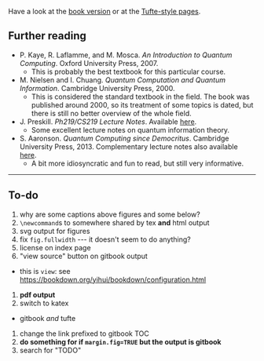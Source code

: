 Have a look at the [book version](book/) or at the [Tufte-style pages](tufte/).

## Further reading

- P. Kaye, R. Laflamme, and M. Mosca. _An Introduction to Quantum Computing_. Oxford University Press, 2007.
    + This is probably the best textbook for this particular course.
- M. Nielsen and I. Chuang. _Quantum Computation and Quantum Information_. Cambridge University Press, 2000.
    + This is considered the standard textbook in the field. The book was published around 2000, so its treatment of some topics is dated, but there is still no better overview of the whole field.
- J. Preskill. _Ph219/CS219 Lecture Notes_. Available [here](http://theory.caltech.edu/~preskill/ph219/index.html#lecture).
    + Some excellent lecture notes on quantum information theory.
- S. Aaronson. _Quantum Computing since Democritus_. Cambridge University Press, 2013. Complementary lecture notes also available [here](https://www.scottaaronson.com/democritus/).
    + A bit more idiosyncratic and fun to read, but still very informative.

---

## To-do

1. why are some captions above figures and some below?
1. `\newcommand`s to somewhere shared by tex **and** html output
1. svg output for figures
1. fix `fig.fullwidth` --- it doesn't seem to do anything?
1. license on index page
1. "view source" button on gitbook output
  + this is `view`: see <https://bookdown.org/yihui/bookdown/configuration.html>
1. **pdf output**
1. switch to katex
  + gitbook _and_ tufte
1. change the link prefixed to gitbook TOC
1. **do something for if `margin.fig=TRUE` but the output is gitbook**
1. search for "TODO"
